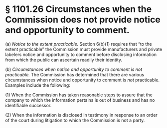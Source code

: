 # § 1101.26   Circumstances when the Commission does not provide notice and opportunity to comment.

(a) *Notice to the extent practicable.* Section 6(b)(1) requires that “to the extent practicable” the Commission must provide manufacturers and private labelers notice and opportunity to comment before disclosing information from which the public can ascertain readily their identity.


(b) *Circumstances when notice and opportunity to comment is not practicable.* The Commission has determined that there are various circumstances when notice and opportunity to comment is *not* practicable. Examples include the following:


(1) When the Commission has taken reasonable steps to assure that the company to which the information pertains is out of business and has no identifiable successor.


(2) When the information is disclosed in testimony in response to an order of the court during litigation to which the Commission is not a party.




